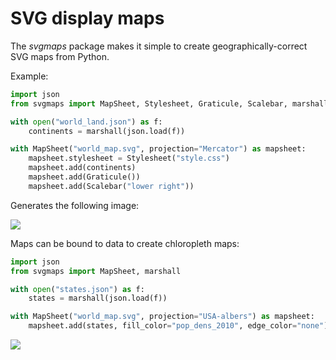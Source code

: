# SVG display maps

The *svgmaps* package makes it simple to create geographically-correct SVG maps
from Python.

Example:

```python
import json
from svgmaps import MapSheet, Stylesheet, Graticule, Scalebar, marshall

with open("world_land.json") as f:
    continents = marshall(json.load(f))

with MapSheet("world_map.svg", projection="Mercator") as mapsheet:
    mapsheet.stylesheet = Stylesheet("style.css")
    mapsheet.add(continents)
    mapsheet.add(Graticule())
    mapsheet.add(Scalebar("lower right"))
```

Generates the following image:

![](example.svg)


Maps can be bound to data to create chloropleth maps:

```python
import json
from svgmaps import MapSheet, marshall

with open("states.json") as f:
    states = marshall(json.load(f))

with MapSheet("world_map.svg", projection="USA-albers") as mapsheet:
    mapsheet.add(states, fill_color="pop_dens_2010", edge_color="none")
```

![](example_pop.svg)

